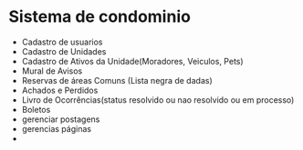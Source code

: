 # Sistema de condominio

 - Cadastro de usuarios
 - Cadastro de Unidades
 - Cadastro de Ativos da Unidade(Moradores, Veiculos, Pets)
 - Mural de Avisos
 - Reservas de áreas Comuns (Lista negra de dadas)
 - Achados e Perdidos
 - Livro de Ocorrências(status resolvido ou nao resolvido ou em processo)
 - Boletos
 - gerenciar postagens
 - gerencias páginas
 - 

